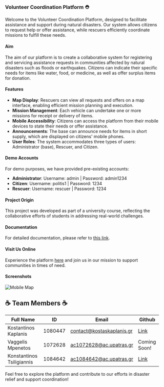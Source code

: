 ### Volunteer Coordination Platform :rescue_worker_helmet:

Welcome to the Volunteer Coordination Platform, designed to facilitate assistance and support during natural disasters. Our system allows citizens to request help or offer assistance, while rescuers efficiently coordinate missions to fulfill these needs.

#### Aim
The aim of our platform is to create a collaborative system for registering and servicing assistance requests in communities affected by natural disasters such as floods or earthquakes. Citizens can indicate their specific needs for items like water, food, or medicine, as well as offer surplus items for donation.

#### Features
- **Map Display**: Rescuers can view all requests and offers on a map interface, enabling efficient mission planning and execution.
- **Mission Management**: Each vehicle can undertake one or more missions for receipt or delivery of items.
- **Mobile Accessibility**: Citizens can access the platform from their mobile devices to state their needs or offer assistance.
- **Announcements**: The base can announce needs for items in short supply, which are displayed on citizens' mobile phones.
- **User Roles**: The system accommodates three types of users: Administrator (base), Rescuer, and Citizen.

#### Demo Accounts
For demo purposes, we have provided pre-existing accounts:
- **Administrator**: Username: admin | Password: admin1234
- **Citizen**: Username: politis1 | Password: 1234
- **Rescuer**: Username: rescuer | Password: 1234

#### Project Origin
This project was developed as part of a university course, reflecting the collaborative efforts of students in addressing real-world challenges.

#### Documentation
For detailed documentation, please refer to [this link](https://github.com/kostaskaplanis2001/Volunteer-coordination-platform/blob/main/%CE%A4%CE%95%CE%A7%CE%9D%CE%99%CE%9A%CE%97_%CE%91%CE%9D%CE%91%CE%A6%CE%9F%CE%A1%CE%91.pdf).

#### Visit Us Online
Experience the platform [here](https://rescuers.kostaskaplanis.gr/) and join us in our mission to support communities in times of need.

#### Screenshots
![Mobile Map](https://github.com/kostaskaplanis2001/Volunteer-coordination-platform/assets/84383274/030cd6ea-b9af-4cb2-8edc-89db21a2d795)


## :coffee: Team Members :coffee:

| Full Name                 | ID      | Email                   | Github                                        |
| ------------------------- | ------- | ----------------------- | --------------------------------------------- |
| Kostantinos Kaplanis      | 1080447 | contact@kostaskaplanis.gr | [Link](https://github.com/kostaskaplanis2001) |
| Vaggelis Mpenetos         | 1072628 | ac1072628@ac.upatras.gr | Coming Soon!     |
| Konstantinos Tsiligiannis | 1084642 | ac1084642@ac.upatras.gr | [Link](https://github.com/KostasTsiligiannis) |

Feel free to explore the platform and contribute to our efforts in disaster relief and support coordination!
